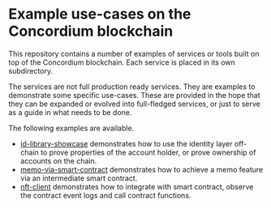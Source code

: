# Example use-cases on the Concordium blockchain

This repository contains a number of examples of services or tools built on top
of the Concordium blockchain. Each service is placed in its own subdirectory.

The services are not full production ready services. They are examples to
demonstrate some specific use-cases. These are provided in the hope that they
can be expanded or evolved into full-fledged services, or just to serve as a
guide in what needs to be done.

The following examples are available.

- [id-library-showcase](./id-library-showcase/) demonstrates how to use the identity layer off-chain to prove properties of the account holder, or prove ownership of accounts on the chain.
- [memo-via-smart-contract](./memo-via-smart-contract/) demonstrates how to achieve a memo feature via an intermediate smart contract.
- [nft-client](./nft-client/) demonstrates how to integrate with smart contract, observe the contract event logs and call contract functions.
